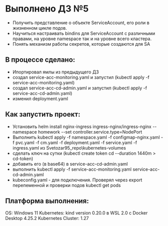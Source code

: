# Выполнено ДЗ №5

- Получить представление о объекте ServiceAccount, его роли в жизненном цикле подов.
- Научиться настраивать bindins для ServiceAccount c различными правами, на уровне namespace так и на уровне всего кластера.
- Понять механизм работы секретов, которые создаются для SA



## В процессе сделано:
 - Ипортировал ямлы из предыдущего ДЗ 
 - создал service-acc-monitoring.yaml и запустил (kubectl apply -f service-acc-monitoring.yaml)
 - создал service-acc-cd-admin.yaml и запустил (kubectl apply -f service-acc-cd-admin.yaml)
 - изменил deployment.yaml
 


## Как запустить проект:
 - Установить helm install nginx-ingress ingress-nginx/ingress-nginx --namespace homework --set controller.service.type=NodePort
 - Выполнить kubectl apply -f namespace.yaml  -f configmap-nginx.yaml  -f pvc.yaml -f cm.yaml -f deployment.yaml -f service.yaml -f ingress.yaml  из  Svetozar95_repo\kubernetes-volumes
 - сделать ключ на сутки (kubectl create token cd --duration 1440m > cd-token)
 - добавить его (в base64) в  service-acc-cd-admin.yaml
 - выполнить  kubectl apply -f service-acc-monitoring.yaml service-acc-cd-admin.yaml
 - kubeconfig.yaml -  для подключения. Проверял через export перепеменной и проверки подов  kubectl get pods 
 



## Платформа выполнения:
OS: Windows 11
Kubernetes: kind version 0.20.0 в WSL 2.0 с Docker Desktop 4.25.2
Kubernetes Cluster: 1.27